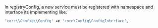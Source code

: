 In registryConfig, a new service must be registered with namespace and interface its implementing like:

```php
'core\\Config\\Config' => 'core\Config\ConfigInterface',
```